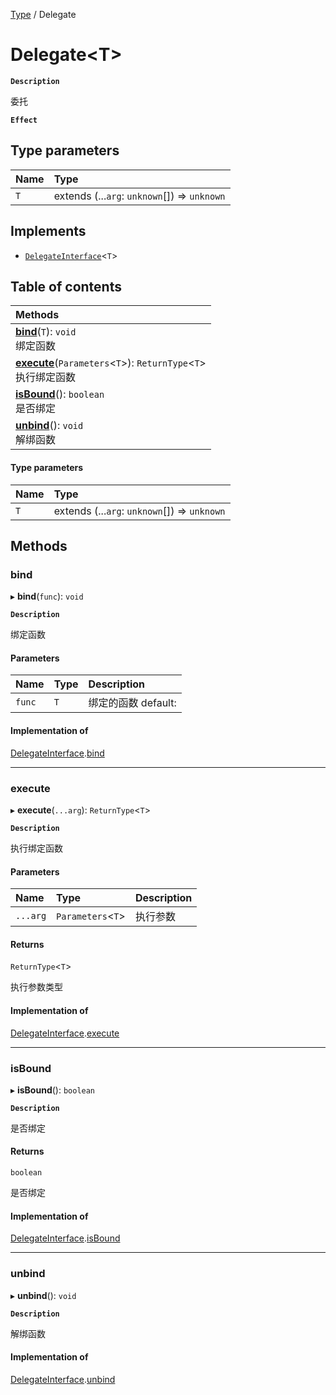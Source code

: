 [Type](../modules/Type.Type.md) / Delegate

# Delegate<T\> <Badge type="tip" text="Class" /> 

**`Description`**

委托

**`Effect`**


## Type parameters

| Name | Type |
| :------ | :------ |
| `T` | extends (...`arg`: `unknown`[]) => `unknown` |

## Implements

- [`DelegateInterface`](../interfaces/Type.DelegateInterface.md)<`T`\>

## Table of contents

| Methods |
| :-----|
| **[bind](Type.Delegate.md#bind)**(`T`): `void` <br> 绑定函数|
| **[execute](Type.Delegate.md#execute)**(`Parameters`<`T`\>): `ReturnType`<`T`\> <br> 执行绑定函数|
| **[isBound](Type.Delegate.md#isbound)**(): `boolean` <br> 是否绑定|
| **[unbind](Type.Delegate.md#unbind)**(): `void` <br> 解绑函数|

#### Type parameters

| Name | Type |
| :------ | :------ |
| `T` | extends (...`arg`: `unknown`[]) => `unknown` |

## Methods

### bind  

▸ **bind**(`func`): `void` <Badge type="tip" text="other" />

**`Description`**

绑定函数


#### Parameters

| Name | Type | Description |
| :------ | :------ | :------ |
| `func` | `T` |  绑定的函数 default: |


#### Implementation of

[DelegateInterface](../interfaces/Type.DelegateInterface.md).[bind](../interfaces/Type.DelegateInterface.md#bind)

___

### execute  

▸ **execute**(`...arg`): `ReturnType`<`T`\> <Badge type="tip" text="other" />

**`Description`**

执行绑定函数


#### Parameters

| Name | Type | Description |
| :------ | :------ | :------ |
| `...arg` | `Parameters`<`T`\> |  执行参数 |

#### Returns

`ReturnType`<`T`\>

执行参数类型

#### Implementation of

[DelegateInterface](../interfaces/Type.DelegateInterface.md).[execute](../interfaces/Type.DelegateInterface.md#execute)

___

### isBound  

▸ **isBound**(): `boolean` <Badge type="tip" text="other" />

**`Description`**

是否绑定


#### Returns

`boolean`

是否绑定

#### Implementation of

[DelegateInterface](../interfaces/Type.DelegateInterface.md).[isBound](../interfaces/Type.DelegateInterface.md#isbound)

___

### unbind  

▸ **unbind**(): `void` <Badge type="tip" text="other" />

**`Description`**

解绑函数



#### Implementation of

[DelegateInterface](../interfaces/Type.DelegateInterface.md).[unbind](../interfaces/Type.DelegateInterface.md#unbind)
